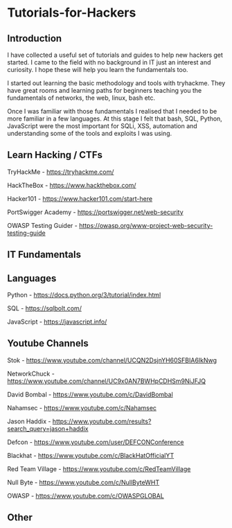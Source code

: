 # Tutorials-for-Hackers

## Introduction

I have collected a useful set of tutorials and guides to help new hackers get started. I came to the field with no background in IT just an interest and curiosity. I hope these will help you learn the fundamentals too. 

I started out learning the basic methodology and tools with tryhackme. They have great rooms and learning paths for beginners teaching you the fundamentals of networks, the web, linux, bash etc.

Once I was familiar with those fundamentals I realised that I needed to be more familiar in a few languages. At this stage I felt that bash, SQL, Python, JavaScript were the most important for SQLi, XSS, automation and understanding some of the tools and exploits I was using. 

## Learn Hacking / CTFs

TryHackMe - https://tryhackme.com/

HackTheBox - https://www.hackthebox.com/

Hacker101 - https://www.hacker101.com/start-here

PortSwigger Academy - https://portswigger.net/web-security

OWASP Testing Guider - https://owasp.org/www-project-web-security-testing-guide

## IT Fundamentals


## Languages

Python - https://docs.python.org/3/tutorial/index.html

SQL - https://sqlbolt.com/

JavaScript - https://javascript.info/

## Youtube Channels

Stok - https://www.youtube.com/channel/UCQN2DsjnYH60SFBIA6IkNwg

NetworkChuck - https://www.youtube.com/channel/UC9x0AN7BWHpCDHSm9NiJFJQ

David Bombal - https://www.youtube.com/c/DavidBombal

Nahamsec - https://www.youtube.com/c/Nahamsec

Jason Haddix - https://www.youtube.com/results?search_query=jason+haddix

Defcon - https://www.youtube.com/user/DEFCONConference

Blackhat - https://www.youtube.com/c/BlackHatOfficialYT

Red Team Village - https://www.youtube.com/c/RedTeamVillage

Null Byte - https://www.youtube.com/c/NullByteWHT

OWASP - https://www.youtube.com/c/OWASPGLOBAL

## Other



